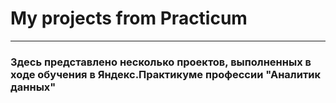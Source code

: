 # My projects from Practicum
___ 
### Здесь представлено несколько проектов, выполненных в ходе обучения в Яндекс.Практикуме профессии "Аналитик данных"
